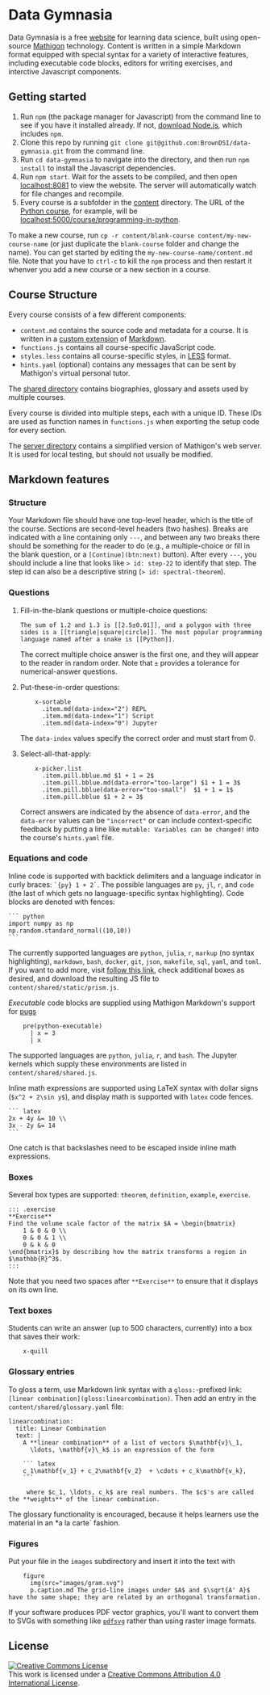 # Data Gymnasia

Data Gymnasia is a free [website](https://mathigon.org/data-gymnasia) for learning data science, built using open-source [Mathigon](https://mathigon.io) technology. Content is written in a simple Markdown format equipped with special syntax for a variety of interactive features, including executable code blocks, editors for writing exercises, and interctive Javascript components.

## Getting started

1. Run `npm` (the package manager for Javascript) from the command line to see if you have it installed already. If not, [download Node.js](https://nodejs.org/en/), which includes `npm`. 
2. Clone this repo by running `git clone git@github.com:BrownDSI/data-gymnasia.git` from the command line.
3. Run `cd data-gymnasia` to navigate into the directory, and then run `npm install` to install the Javascript dependencies. 
4. Run `npm start`. Wait for the assets to be compiled, and then open [localhost:8081](http://localhost:8081) to view the website. The server will automatically watch for file changes and recompile. 
5. Every course is a subfolder in the [content](content) directory. The URL of the
[Python course](content/programming-in-python), for example, will be
[localhost:5000/course/programming-in-python](http://localhost:5000/course/programming-in-python).

To make a new course, run `cp -r content/blank-course content/my-new-course-name` (or just duplicate the `blank-course` folder and change the name). You can get started by editing the `my-new-course-name/content.md` file. Note that you have to `ctrl-c` to kill the `npm` process and then restart it whenver you add a new course or a new section in a course.

## Course Structure

Every course consists of a few different components:

* `content.md` contains the source code and metadata for a course. It is
  written in a [custom extension](https://mathigon.io/markdown) of
  [Markdown](https://github.com/adam-p/markdown-here/wiki/Markdown-Cheatsheet).
* `functions.js` contains all course-specific JavaScript code.
* `styles.less` contains all course-specific styles, in
  [LESS](http://lesscss.org/) format.
* `hints.yaml` (optional) contains any messages that can be sent by Mathigon's
  virtual personal tutor.

The [shared directory](content/shared) contains biographies, glossary and assets
used by multiple courses.

Every course is divided into multiple steps, each with a unique ID. These IDs
are used as function names in `functions.js` when exporting the setup code
for every section.

The [server directory](server) contains a simplified version of Mathigon's web
server. It is used for local testing, but should not usually be modified.

## Markdown features

### Structure

Your Markdown file should have one top-level header, which is the title of the course. Sections are second-level headers (two hashes). Breaks are indicated with a line containing only `---`, and between any two breaks there should be something for the reader to do (e.g., a multiple-choice or fill in the blank question, or a `[Continue](btn:next)` button). After every `---`, you should include a line that looks like `> id: step-22` to identify that step. The step id can also be a descriptive string (`> id: spectral-theorem`). 

### Questions 

1. Fill-in-the-blank questions or multiple-choice questions: 

    ```
    The sum of 1.2 and 1.3 is [[2.5±0.01]], and a polygon with three sides is a [[triangle|square|circle]]. The most popular programming language named after a snake is [[Python]].
    ```

    The correct multiple choice answer is the first one, and they will appear to the reader in random order. Note that `±` provides a tolerance for numerical-answer questions.

2. Put-these-in-order questions: 

    ```
        x-sortable
          .item.md(data-index="2") REPL
          .item.md(data-index="1") Script
          .item.md(data-index="0") Jupyter
    ```

    The `data-index` values specify the correct order and must start from 0.

3. Select-all-that-apply:

    ```
        x-picker.list
          .item.pill.bblue.md $1 + 1 = 2$
          .item.pill.bblue.md(data-error="too-large") $1 + 1 = 3$
          .item.pill.bblue(data-error="too-small")  $1 + 1 = 1$
          .item.pill.bblue $1 + 2 = 3$
    ```

    Correct answers are indicated by the absence of `data-error`, and the `data-error` values can be `"incorrect"` or can include context-specific feedback by putting a line like `mutable: Variables can be changed!` into the course's `hints.yaml` file.

### Equations and code

Inline code is supported with backtick delimiters and a language indicator in curly braces: `` `{py} 1 + 2` ``. The possible languages are `py`, `jl`, `r`, and `code` (the last of which gets no language-specific syntax highlighting). Code blocks are denoted with fences:

````
``` python
import numpy as np
np.random.standard_normal((10,10))
```
````

The currently supported languages are `python`, `julia`, `r`, `markup` (no syntax highlighting), `markdown`, `bash`, `docker`, `git`, `json`, `makefile`, `sql`, `yaml`, and `toml`. If you want to add more, visit [follow this link](https://prismjs.com/download.html#themes=prism&languages=markup+css+clike+javascript+bash+docker+git+json+julia+latex+markdown+makefile+sql+python+r+yaml+toml+pug), check additional boxes as desired, and download the resulting JS file to `content/shared/static/prism.js`. 

*Executable* code blocks are supplied using Mathigon Markdown's support for [pugs](https://pugjs.org/api/getting-started.html)

```
    pre(python-executable)
      | x = 3
      | x
```

The supported languages are `python`, `julia`, `r`, and `bash`. The Jupyter kernels which supply these environments are listed in `content/shared/shared.js`. 

Inline math expressions are supported using LaTeX syntax with dollar signs (`$x^2 + 2\sin y$`), and display math is supported with `latex` code fences. 

````
``` latex
2x + 4y &= 10 \\
3x - 2y &= 14
```
````

One catch is that backslashes need to be escaped inside inline math expressions. 

### Boxes

Several box types are supported: `theorem`, `definition`, `example`, `exercise`. 

```
::: .exercise
**Exercise**  
Find the volume scale factor of the matrix $A = \begin{bmatrix}
    1 & 0 & 0 \\
    0 & 0 & 1 \\
    0 & k & 0
\end{bmatrix}$ by describing how the matrix transforms a region in $\mathbb{R}^3$. 
:::
```

Note that you need two spaces after `**Exercise**` to ensure that it displays on its own line.

### Text boxes

Students can write an answer (up to 500 characters, currently) into a box that saves their work: 

```
    x-quill
```

### Glossary entries

To gloss a term, use Markdown link syntax with a `gloss:`-prefixed link: `[linear combination](gloss:linearcombination)`. Then add an entry in the `content/shared/glossary.yaml` file: 

````
linearcombination:
  title: Linear Combination
  text: |
    A **linear combination** of a list of vectors $\mathbf{v}\_1,
      \ldots, \mathbf{v}\_k$ is an expression of the form

    ``` latex
    c_1\mathbf{v_1} + c_2\mathbf{v_2}  + \cdots + c_k\mathbf{v_k},
    ```

     where $c_1, \ldots, c_k$ are real numbers. The $c$'s are called the **weights** of the linear combination.
````

The glossary functionality is encouraged, because it helps learners use the material in an *a la carte` fashion.

### Figures

Put your file in the `images` subdirectory and insert it into the text with 

```
    figure
      img(src="images/gram.svg")
      p.caption.md The grid-line images under $A$ and $\sqrt{A' A}$ have the same shape; they are related by an orthogonal transformation. 
```

If your software produces PDF vector graphics, you'll want to convert them to SVGs with something like [`pdfsvg`](https://github.com/dawbarton/pdf2svg) rather than using raster image formats.

## License

<a rel="license" href="http://creativecommons.org/licenses/by/4.0/"><img alt="Creative Commons License" style="border-width:0" src="https://i.creativecommons.org/l/by/4.0/88x31.png" /></a><br />This work is licensed under a <a rel="license" href="http://creativecommons.org/licenses/by/4.0/">Creative Commons Attribution 4.0 International License</a>.
